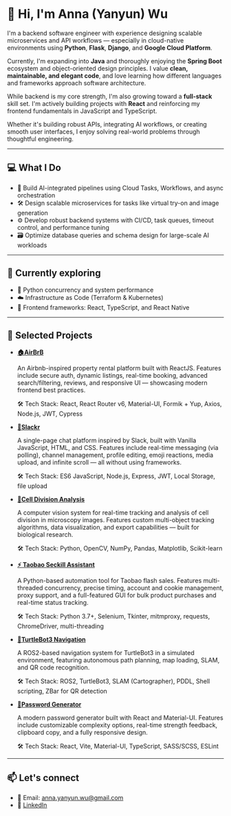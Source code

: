 # 👋 Hi, I'm Anna (Yanyun) Wu

I'm a backend software engineer with experience designing scalable microservices and API workflows — especially in cloud-native environments using **Python**, **Flask**, **Django**, and **Google Cloud Platform**.

Currently, I'm expanding into **Java** and thoroughly enjoying the **Spring Boot** ecosystem and object-oriented design principles. I value **clean, maintainable, and elegant code**, and love learning how different languages and frameworks approach software architecture.

While backend is my core strength, I'm also growing toward a **full-stack** skill set. I'm actively building projects with **React** and reinforcing my frontend fundamentals in JavaScript and TypeScript.

Whether it's building robust APIs, integrating AI workflows, or creating smooth user interfaces, I enjoy solving real-world problems through thoughtful engineering.

---

## 💻 What I Do

- 🧠 Build AI-integrated pipelines using Cloud Tasks, Workflows, and async orchestration
- 🛠️ Design scalable microservices for tasks like virtual try-on and image generation
- ⚙️ Develop robust backend systems with CI/CD, task queues, timeout control, and performance tuning
- 🗃️ Optimize database queries and schema design for large-scale AI workloads

---

## 🌱 Currently exploring

- 🐍 Python concurrency and system performance
- ☁️ Infrastructure as Code (Terraform & Kubernetes)
- 🎨 Frontend frameworks: React, TypeScript, and React Native

---

## 📌 Selected Projects

- [**🏠AirBrB**](https://github.com/annawu23/Airbrb)

  An Airbnb-inspired property rental platform built with ReactJS. Features include secure auth, dynamic listings, real-time booking, advanced search/filtering, reviews, and responsive UI — showcasing modern frontend best practices.

  🛠 Tech Stack: React, React Router v6, Material-UI, Formik + Yup, Axios, Node.js, JWT, Cypress

- [**💬Slackr**](https://github.com/AnnaWu23/Slackr)

  A single-page chat platform inspired by Slack, built with Vanilla JavaScript, HTML, and CSS. Features include real-time messaging (via polling), channel management, profile editing, emoji reactions, media upload, and infinite scroll — all without using frameworks.

  🛠 Tech Stack: ES6 JavaScript, Node.js, Express, JWT, Local Storage, file upload

- [**🧬Cell Division Analysis**](https://github.com/AnnaWu23/CellDivision_Luminous)

  A computer vision system for real-time tracking and analysis of cell division in microscopy images. Features custom multi-object tracking algorithms, data visualization, and export capabilities — built for biological research.

  🛠 Tech Stack: Python, OpenCV, NumPy, Pandas, Matplotlib, Scikit-learn

- [**⚡ Taobao Seckill Assistant**](https://github.com/AnnaWu23/Taobaoxiangcun-Script)

  A Python-based automation tool for Taobao flash sales. Features multi-threaded concurrency, precise timing, account and cookie management, proxy support, and a full-featured GUI for bulk product purchases and real-time status tracking.

  🛠 Tech Stack: Python 3.7+, Selenium, Tkinter, mitmproxy, requests, ChromeDriver, multi-threading

- [**🤖TurtleBot3 Navigation**](https://github.com/AnnaWu23/Wall_Follower)

  A ROS2-based navigation system for TurtleBot3 in a simulated environment, featuring autonomous path planning, map loading, SLAM, and QR code recognition.

  🛠 Tech Stack: ROS2, TurtleBot3, SLAM (Cartographer), PDDL, Shell scripting, ZBar for QR detection

- [**🔑Password Generator**](https://github.com/annawu23/password-generator)

  A modern password generator built with React and Material-UI. Features include customizable complexity options, real-time strength feedback, clipboard copy, and a fully responsive design.

  🛠 Tech Stack: React, Vite, Material-UI, TypeScript, SASS/SCSS, ESLint

---

## 📫 Let's connect

- 💌 Email: anna.yanyun.wu@gmail.com
- 💼 [LinkedIn](https://www.linkedin.com/in/anna-yanyun-wu-b03894179/)